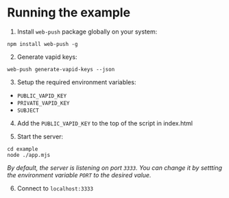 # Running the example

1. Install `web-push` package globally on your system: 

```shell
npm install web-push -g
```

2. Generate vapid keys:

```shell
web-push generate-vapid-keys --json
```

3. Setup the required environment variables: 

* `PUBLIC_VAPID_KEY`
* `PRIVATE_VAPID_KEY`
* `SUBJECT`

4. Add the `PUBLIC_VAPID_KEY` to the top of the script in index.html

5. Start the server:

```shell
cd example
node ./app.mjs
```

_By default, the server is listening on port `3333`. You can change it by settting the environment variable `PORT` to the desired value._

6. Connect to `localhost:3333`